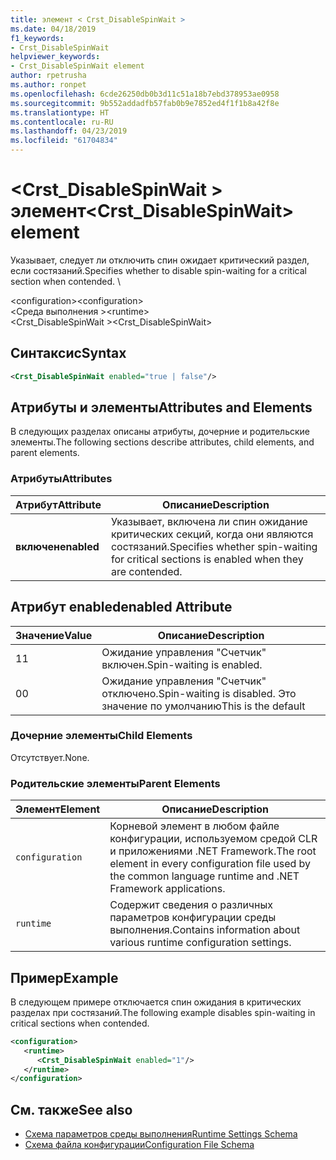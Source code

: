 ```yaml
---
title: элемент < Crst_DisableSpinWait >
ms.date: 04/18/2019
f1_keywords:
- Crst_DisableSpinWait
helpviewer_keywords:
- Crst_DisableSpinWait element
author: rpetrusha
ms.author: ronpet
ms.openlocfilehash: 6cde26250db0b3d11c51a18b7ebd378953ae0958
ms.sourcegitcommit: 9b552addadfb57fab0b9e7852ed4f1f1b8a42f8e
ms.translationtype: HT
ms.contentlocale: ru-RU
ms.lasthandoff: 04/23/2019
ms.locfileid: "61704834"
---
```

# <a name="crstdisablespinwait-element"></a><span data-ttu-id="e5ecd-102">\<Crst_DisableSpinWait > элемент</span><span class="sxs-lookup"><span data-stu-id="e5ecd-102">\<Crst_DisableSpinWait> element</span></span>

<span data-ttu-id="e5ecd-103">Указывает, следует ли отключить спин ожидает критический раздел, если состязаний.</span><span class="sxs-lookup"><span data-stu-id="e5ecd-103">Specifies whether to disable spin-waiting for a critical section when contended.</span></span> \ 
  
 <span data-ttu-id="e5ecd-104">\<configuration></span><span class="sxs-lookup"><span data-stu-id="e5ecd-104">\<configuration></span></span>  
<span data-ttu-id="e5ecd-105">\<Среда выполнения ></span><span class="sxs-lookup"><span data-stu-id="e5ecd-105">\<runtime></span></span>  
<span data-ttu-id="e5ecd-106">\<Crst_DisableSpinWait ></span><span class="sxs-lookup"><span data-stu-id="e5ecd-106">\<Crst_DisableSpinWait></span></span>  
  
## <a name="syntax"></a><span data-ttu-id="e5ecd-107">Синтаксис</span><span class="sxs-lookup"><span data-stu-id="e5ecd-107">Syntax</span></span>  
  
```xml  
<Crst_DisableSpinWait enabled="true | false"/>  
```  
  
## <a name="attributes-and-elements"></a><span data-ttu-id="e5ecd-108">Атрибуты и элементы</span><span class="sxs-lookup"><span data-stu-id="e5ecd-108">Attributes and Elements</span></span>

<span data-ttu-id="e5ecd-109">В следующих разделах описаны атрибуты, дочерние и родительские элементы.</span><span class="sxs-lookup"><span data-stu-id="e5ecd-109">The following sections describe attributes, child elements, and parent elements.</span></span>  
  
### <a name="attributes"></a><span data-ttu-id="e5ecd-110">Атрибуты</span><span class="sxs-lookup"><span data-stu-id="e5ecd-110">Attributes</span></span>  
  
|<span data-ttu-id="e5ecd-111">Атрибут</span><span class="sxs-lookup"><span data-stu-id="e5ecd-111">Attribute</span></span>|<span data-ttu-id="e5ecd-112">Описание</span><span class="sxs-lookup"><span data-stu-id="e5ecd-112">Description</span></span>|  
|---------------|-----------------|  
|<span data-ttu-id="e5ecd-113">**включен**</span><span class="sxs-lookup"><span data-stu-id="e5ecd-113">**enabled**</span></span>|<span data-ttu-id="e5ecd-114">Указывает, включена ли спин ожидание критических секций, когда они являются состязаний.</span><span class="sxs-lookup"><span data-stu-id="e5ecd-114">Specifies whether spin-waiting for critical sections is enabled when they are contended.</span></span>|  
  
## <a name="enabled-attribute"></a><span data-ttu-id="e5ecd-115">Атрибут enabled</span><span class="sxs-lookup"><span data-stu-id="e5ecd-115">enabled Attribute</span></span>  
  
|<span data-ttu-id="e5ecd-116">Значение</span><span class="sxs-lookup"><span data-stu-id="e5ecd-116">Value</span></span>|<span data-ttu-id="e5ecd-117">Описание</span><span class="sxs-lookup"><span data-stu-id="e5ecd-117">Description</span></span>|  
|-----------|-----------------|  
|<span data-ttu-id="e5ecd-118">1</span><span class="sxs-lookup"><span data-stu-id="e5ecd-118">1</span></span>|<span data-ttu-id="e5ecd-119">Ожидание управления "Счетчик" включен.</span><span class="sxs-lookup"><span data-stu-id="e5ecd-119">Spin-waiting is enabled.</span></span>|  
|<span data-ttu-id="e5ecd-120">0</span><span class="sxs-lookup"><span data-stu-id="e5ecd-120">0</span></span>|<span data-ttu-id="e5ecd-121">Ожидание управления "Счетчик" отключено.</span><span class="sxs-lookup"><span data-stu-id="e5ecd-121">Spin-waiting is disabled.</span></span> <span data-ttu-id="e5ecd-122">Это значение по умолчанию</span><span class="sxs-lookup"><span data-stu-id="e5ecd-122">This is the default</span></span>|  
  
### <a name="child-elements"></a><span data-ttu-id="e5ecd-123">Дочерние элементы</span><span class="sxs-lookup"><span data-stu-id="e5ecd-123">Child Elements</span></span>  
 <span data-ttu-id="e5ecd-124">Отсутствует.</span><span class="sxs-lookup"><span data-stu-id="e5ecd-124">None.</span></span>  
  
### <a name="parent-elements"></a><span data-ttu-id="e5ecd-125">Родительские элементы</span><span class="sxs-lookup"><span data-stu-id="e5ecd-125">Parent Elements</span></span>  
  
|<span data-ttu-id="e5ecd-126">Элемент</span><span class="sxs-lookup"><span data-stu-id="e5ecd-126">Element</span></span>|<span data-ttu-id="e5ecd-127">Описание</span><span class="sxs-lookup"><span data-stu-id="e5ecd-127">Description</span></span>|  
|-------------|-----------------|  
|`configuration`|<span data-ttu-id="e5ecd-128">Корневой элемент в любом файле конфигурации, используемом средой CLR и приложениями .NET Framework.</span><span class="sxs-lookup"><span data-stu-id="e5ecd-128">The root element in every configuration file used by the common language runtime and .NET Framework applications.</span></span>|  
|`runtime`|<span data-ttu-id="e5ecd-129">Содержит сведения о различных параметров конфигурации среды выполнения.</span><span class="sxs-lookup"><span data-stu-id="e5ecd-129">Contains information about various runtime configuration settings.</span></span>|  
  
## <a name="example"></a><span data-ttu-id="e5ecd-130">Пример</span><span class="sxs-lookup"><span data-stu-id="e5ecd-130">Example</span></span>  

<span data-ttu-id="e5ecd-131">В следующем примере отключается спин ожидания в критических разделах при состязаний.</span><span class="sxs-lookup"><span data-stu-id="e5ecd-131">The following example disables spin-waiting in critical sections when contended.</span></span>  
  
```xml  
<configuration>  
   <runtime>  
      <Crst_DisableSpinWait enabled="1"/>  
   </runtime>  
</configuration>  
```  
  
## <a name="see-also"></a><span data-ttu-id="e5ecd-132">См. также</span><span class="sxs-lookup"><span data-stu-id="e5ecd-132">See also</span></span>

- [<span data-ttu-id="e5ecd-133">Схема параметров среды выполнения</span><span class="sxs-lookup"><span data-stu-id="e5ecd-133">Runtime Settings Schema</span></span>](../../../../../docs/framework/configure-apps/file-schema/runtime/index.md)
- [<span data-ttu-id="e5ecd-134">Схема файла конфигурации</span><span class="sxs-lookup"><span data-stu-id="e5ecd-134">Configuration File Schema</span></span>](../../../../../docs/framework/configure-apps/file-schema/index.md)
